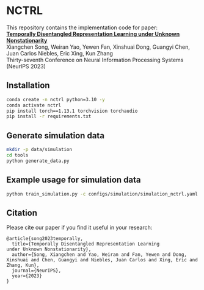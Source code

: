# NCTRL

This repository contains the implementation code for paper: <br>
[**Temporally Disentangled Representation Learning
under Unknown Nonstationarity**](https://openreview.net/forum?id=V8GHCGYLkf) <br>
Xiangchen Song, Weiran Yao, Yewen Fan, Xinshuai Dong, Guangyi Chen, Juan Carlos Niebles, Eric Xing, Kun Zhang <br>
Thirty-seventh Conference on Neural Information Processing Systems (NeurIPS 2023)
## Installation
```bash
conda create -n nctrl python=3.10 -y
conda activate nctrl
pip install torch==1.13.1 torchvision torchaudio
pip install -r requirements.txt
```

## Generate simulation data
```bash
mkdir -p data/simulation
cd tools
python generate_data.py
```
## Example usage for simulation data
```bash
python train_simulation.py -c configs/simulation/simulation_nctrl.yaml
```

## Citation
Please cite our paper if you find it useful in your research:

```
@article{song2023temporally,
  title={Temporally Disentangled Representation Learning
under Unknown Nonstationarity},
  author={Song, Xiangchen and Yao, Weiran and Fan, Yewen and Dong, Xinshuai and Chen, Guangyi and Niebles, Juan Carlos and Xing, Eric and Zhang, Kun},
  journal={NeurIPS},
  year={2023}
}
```